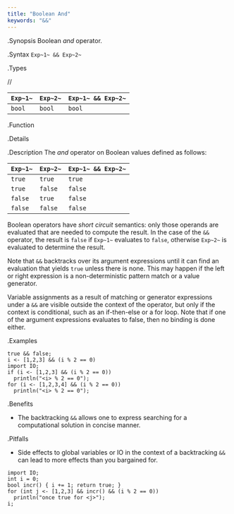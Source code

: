 ```yaml
---
title: "Boolean And"
keywords: "&&"
---
```


.Synopsis
Boolean _and_ operator.

.Syntax
`Exp~1~ && Exp~2~`

.Types

//

| `Exp~1~` | `Exp~2~`  | `Exp~1~ && Exp~2~`  |
| --- | --- | --- |
| `bool`       | `bool`         | `bool`  |


.Function

.Details

.Description
The _and_ operator on Boolean values defined as follows:

| `Exp~1~` | `Exp~2~`  | `Exp~1~ && Exp~2~`  |
| --- | --- | --- |
| `true`       | `true`         | `true`  |
| `true`       | `false`         | `false`  |
| `false`       | `true`         | `false`  |
| `false`       | `false`         | `false`  |


Boolean operators have _short circuit_ semantics:  only those operands are evaluated that are needed to compute the result. In the case of the `&&` operator, the result is `false` if `Exp~1~` evaluates to `false`, otherwise `Exp~2~` is evaluated to determine the result.

Note that `&&` backtracks over its argument expressions until it can find an evaluation that yields `true` unless there is none. This may happen if the left or right expression is a non-deterministic pattern match or a value generator.

Variable assignments as a result of matching or generator expressions under a `&&` are visible outside the context of the operator, but only if the context is conditional, such as an if-then-else or a for loop. Note that if one of the argument expressions evaluates to false, then no binding is done either.

.Examples
```rascal-shell
true && false;
i <- [1,2,3] && (i % 2 == 0)
import IO;
if (i <- [1,2,3] && (i % 2 == 0))
  println("<i> % 2 == 0");
for (i <- [1,2,3,4] && (i % 2 == 0)) 
  println("<i> % 2 == 0");
```

.Benefits

*  The backtracking `&&` allows one to express searching for a computational solution in concise manner.

.Pitfalls

*  Side effects to global variables or IO in the context of a backtracking `&&` can lead to more effects than you bargained for.

```rascal-shell
import IO;
int i = 0;
bool incr() { i += 1; return true; }
for (int j <- [1,2,3] && incr() && (i % 2 == 0)) 
  println("once true for <j>");
i;
```
